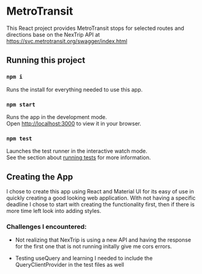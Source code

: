 # MetroTransit

This React project provides MetroTransit stops for selected routes and directions base on the NexTrip API at https://svc.metrotransit.org/swagger/index.html

## Running this project

### `npm i`

Runs the install for everything needed to use this app.

### `npm start`

Runs the app in the development mode.\
Open [http://localhost:3000](http://localhost:3000) to view it in your browser.

### `npm test`

Launches the test runner in the interactive watch mode.\
See the section about [running tests](https://facebook.github.io/create-react-app/docs/running-tests) for more information.

## Creating the App

I chose to create this app using React and Material UI for its easy of use in quickly creating a good looking web application. With not having a specific deadline I chose to start with creating the functionality first, then if there is more time left look into adding styles.

### Challenges I encountered: 

- Not realizing that NexTrip is using a new API and having the response for the first one that is not running initally give me cors errors.

- Testing useQuery and learning I needed to include the QueryClientProvider in the test files as well
